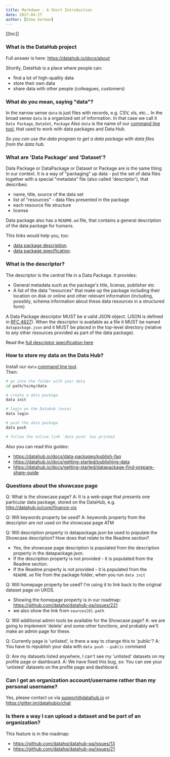 ```yaml
---
title: Markdown - A Short Introduction
date: 2017-04-27
author: [Dima German]
---
```


[[toc]]

### What is the DataHub project

Full answer is here: https://datahub.io/docs/about

Shortly, DataHub is a place where people can:
- find a lot of high-quality data
- store their own data
- share data with other people (colleagues, customers)

### What do you mean, saying "data"?

In the narrow sense `data` is just files with records, e.g. CSV, xls, etc...
In the broad sense `data` is a organized set of information. In that case we call it `Data Package`, `DataSet`, `Package`
Also `data` is the name of our [command line tool](https://datahub.io/docs/features/data-cli), that used to work with data packages and Data Hub.

*So you can use the data program to get a data package with data files from the data hub.*

### What are 'Data Package' and 'Dataset'?

Data Package or DataPackage or Dataset or Package are is the same thing in our context.
It is a way of "packaging" up data - put the set of data files together with a special "metadata" file (also called 'descriptor'), that describes:
- name, title, source of the data set
- list of "resources" - data files presented in the package
- each resource file structure
- license 

Data package also has a `README.md` file, that contains a general description of the data package for humans.

This links would help you, too:
- [data package description](https://datahub.io/docs/data-packages).
- [data package specification](https://frictionlessdata.io/docs/data-package/).

### What is the descriptor?

The descriptor is the central file in a Data Package. It provides:

- General metadata such as the package's title, license, publisher etc
- A list of the data "resources" that make up the package including their location on disk or online and other relevant information (including, possibly, schema information about these data resources in a structured form)

A Data Package descriptor MUST be a valid JSON object. (JSON is defined in [RFC 4627](https://www.ietf.org/rfc/rfc4627.txt)). When the descriptor is available as a file it MUST be named `datapackage.json` and it MUST be placed in the top-level directory (relative to any other resources provided as part of the data package).

Read the [full descriptor specification here](https://frictionlessdata.io/specs/data-package/#specification)

### How to store my data on the Data Hub?

Install our `data` [command line tool](https://datahub.io/download).  
Then:
```bash
# go into the folder with your data
cd path/to/my/data

# create a data package
data init

# login on the DataHub (once)
data login

# push the data package
data push

# follow the online link `data push` has printed
```

Also you can read this guides:
- https://datahub.io/docs/data-packages/publish-faq
- https://datahub.io/docs/getting-started/publishing-data
- https://datahub.io/docs/getting-started/datapackage-find-prepare-share-guide

### Questions about the showcase page

Q: What is the showcase page?
A: It is a web-page that presents one particular data package, stored on the DataHub, e.g. http://datahub.io/core/finance-vix

Q: Will keywords property be used?
A: keywords property from the descriptor are not used on the showcase page ATM

Q: Will description property in datapackage.json be used to populate the Showcase description? How does that relate to the Readme section?
- Yes, the showcase page description is populated from the description property in the datapackage.json.
- If the description property is not provided - it is populated from the Readme section.
- If the Readme property is not provided - it is populated from the `README.md` file from the package folder, when you run `data init`

Q: Will homepage property be used? I'm using it to link back to the original dataset page on UKDS.
- Showing the homepage property is in our roadmap: https://github.com/datahq/datahub-qa/issues/221
- we also show the link from `sources[0].path` 

Q: Will additional admin tools be available for the Showcase page?
A: we are going to implement 'delete' and some other functions, and probably we'll make an admin page for these.

Q: Currently page is 'unlisted', is there a way to change this to 'public'? 
A: You have to republish your data with `data push --public` command

Q: Are my datasets listed anywhere, I can't see my 'unlisted' datasets on my profile page or dashboard.
A: We have fixed this bug, so:
   You can see your 'unlisted' datasets on the profile page and dashboard.

### Can I get an organization account/username rather than my personal username?

Yes, please contact us via support@datahub.io or https://gitter.im/datahubio/chat

### Is there a way I can upload a dataset and be part of an organization?

This feature is in the roadmap:
- https://github.com/datahq/datahub-qa/issues/13
- https://github.com/datahq/datahub-qa/issues/21

